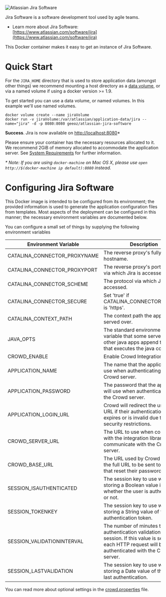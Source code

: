![Atlassian Jira Software](https://wac-cdn.atlassian.com/dam/jcr:826c97dc-1f5c-4955-bfcc-ea17d6b0c095/jira%20software-icon-gradient-blue.svg?cdnVersion=492)

Jira Software is a software development tool used by agile teams.

* Learn more about Jira Software: [https://www.atlassian.com/software/jira](https://www.atlassian.com/software/jira)

This Docker container makes it easy to get an instance of Jira Software.

# Quick Start

For the `JIRA_HOME` directory that is used to store application data (amongst
other things) we recommend mounting a host directory as a [data
volume](https://docs.docker.com/engine/tutorials/dockervolumes/#/data-volumes),
or via a named volume if using a docker version >= 1.9.

To get started you can use a data volume, or named volumes. In this example
we'll use named volumes.

    docker volume create --name jiraVolume
    docker run -v jiraVolume:/var/atlassian/application-data/jira --name="jira" -d -p 8080:8080 geeoz/atlassian-jira-software


**Success**. Jira is now available on [http://localhost:8080](http://localhost:8080)*

Please ensure your container has the necessary resources allocated to it. We
recommend 2GiB of memory allocated to accommodate the application server. See
[System Requirements](https://confluence.atlassian.com/adminjiraserver071/jira-applications-installation-requirements-802592164.html)
for further information.


_* Note: If you are using `docker-machine` on Mac OS X, please use `open
http://$(docker-machine ip default):8080` instead._

# Configuring Jira Software

This Docker image is intended to be configured from its environment; the
provided information is used to generate the application configuration files
from templates. Most aspects of the deployment can be configured in this manner; 
the necessary environment variables are documented below.

You can configure a small set of things by supplying the following environment variables

| Environment Variable              | Description |
| --------------------------------- | ----------- |
| CATALINA_CONNECTOR_PROXYNAME      | The reverse proxy's fully qualified hostname. |
| CATALINA_CONNECTOR_PROXYPORT      | The reverse proxy's port number via which Jira is accessed. |
| CATALINA_CONNECTOR_SCHEME         | The protocol via which Jira is accessed. |
| CATALINA_CONNECTOR_SECURE         | Set 'true' if CATALINA_CONNECTOR_SCHEME is 'https'. |
| CATALINA_CONTEXT_PATH             | The context path the application is served over. |
| JAVA_OPTS                         | The standard environment variable that some servers and other java apps append to the call that executes the java command. |
| CROWD_ENABLE                      | Enable Crowd Integration and SSO |
| APPLICATION_NAME                  | The name that the application will use when authenticating with the Crowd server. |
| APPLICATION_PASSWORD              | The password that the application will use when authenticating with the Crowd server. |
| APPLICATION_LOGIN_URL             | Crowd will redirect the user to this URL if their authentication token expires or is invalid due to security restrictions. |
| CROWD_SERVER_URL                  | The URL to use when connecting with the integration libraries to communicate with the Crowd server. |
| CROWD_BASE_URL                    | The URL used by Crowd to create the full URL to be sent to users that reset their passwords. |
| SESSION_ISAUTHENTICATED           | The session key to use when storing a Boolean value indicating whether the user is authenticated or not. |
| SESSION_TOKENKEY                  | The session key to use when storing a String value of the user's authentication token. |
| SESSION_VALIDATIONINTERVAL        | The number of minutes to cache authentication validation in the session. If this value is set to 0, each HTTP request will be authenticated with the Crowd server. |
| SESSION_LASTVALIDATION            | The session key to use when storing a Date value of the user's last authentication. |
You can read more about optional settings in the [crowd.properties](https://confluence.atlassian.com/crowd/the-crowd-properties-file-98665664.html) file.
